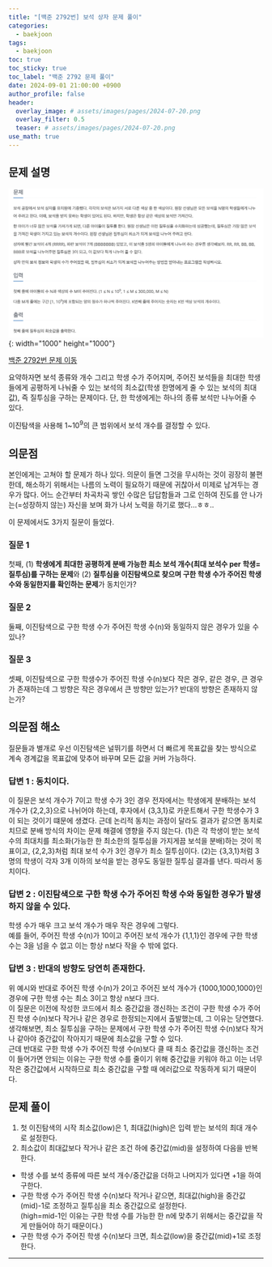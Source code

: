 ```yaml
---
title: "[백준 2792번] 보석 상자 문제 풀이"
categories:
  - baekjoon
tags:
  - baekjoon
toc: true
toc_sticky: true
toc_label: "백준 2792 문제 풀이"
date: 2024-09-01 21:00:00 +0900
author_profile: false
header:
  overlay_image: # assets/images/pages/2024-07-20.png
  overlay_filter: 0.5 
  teaser: # assets/images/pages/2024-07-20.png
use_math: true
---
```

   
## 문제 설명    
![image](/assets/images/pages/bj/bj2792_20240901.png){: width="1000" height="1000"}     
   
<a href="https://www.acmicpc.net/problem/2792" target="_blank">백준 2792번 문제 이동</a>    

요약하자면 보석 종류와 개수 그리고 학생 수가 주어지며, 주어진 보석들을 최대한 학생들에게 공평하게 나눠줄 수 있는 보석의 최소값(학생 한명에게 줄 수 있는 보석의 최대값), 즉 질투심을 구하는 문제이다. 단, 한 학생에게는 하나의 종류 보석만 나누어줄 수 있다.        

이진탐색을 사용해 $1$~$10^9$의 큰 범위에서 보석 개수를 결정할 수 있다.   

## 의문점     
본인에게는 고쳐야 할 문제가 하나 있다. 의문이 들면 그것을 무시하는 것이 굉장히 불편한데, 해소하기 위해서는 나름의 노력이 필요하기 때문에 귀찮아서 미제로 남겨두는 경우가 많다. 어느 순간부터 차곡차곡 쌓인 수많은 답답함들과 그로 인하여 진도를 안 나가는(=성장하지 않는) 자신을 보며 화가 나서 노력을 하기로 했다...ㅎㅎ..     

이 문제에서도 3가지 질문이 들었다.   

### 질문 1
첫째, (1) **학생에게 최대한 공평하게 분배 가능한 최소 보석 개수(최대 보석수 per 학생=질투심)를 구하는 문제**와 (2) **질투심을 이진탐색으로 찾으며 구한 학생 수가 주어진 학생 수와 동일한지를 확인하는 문제**가 동치인가?    

### 질문 2
둘째, 이진탐색으로 구한 학생 수가 주어진 학생 수(n)와 동일하지 않은 경우가 있을 수 있나?   

### 질문 3
셋째, 이진탐색으로 구한 학생수가 주어진 학생 수(n)보다 작은 경우, 같은 경우, 큰 경우가 존재하는데 그 방향은 작은 경우에서 큰 방향만 있는가? 반대의 방향은 존재하지 않는가?    

## 의문점 해소     
질문들과 별개로 우선 이진탐색은 널뛰기를 하면서 더 빠르게 목표값을 찾는 방식으로 계속 경계값을 목표값에 맞추어 바꾸며 모든 값을 커버 가능하다.    

### 답변 1 : 동치이다.     
이 질문은 보석 개수가 7이고 학생 수가 3인 경우 전자에서는 학생에게 분배하는 보석 개수가 {2,2,3}으로 나뉘어야 하는데, 후자에서 {3,3,1}로 카운트해서 구한 학생수가 3이 되는 것이기 떄문에 생겼다. 근데 논리적 동치는 과정이 달라도 결과가 같으면 동치로 치므로 분배 방식의 차이는 문제 해결에 영향을 주지 않는다. (1)은 각 학생이 받는 보석 수의 최대치를 최소화(가능한 한 최소한의 질투심을 가지게끔 보석을 분배)하는 것이 목표이고, {2,2,3}처럼 최대 보석 수가 3인 경우가 최소 질투심이다. (2)는 {3,3,1}처럼 3명의 학생이 각자 3개 이하의 보석을 받는 경우도 동일한 질투심 결과를 낸다. 따라서 동치이다.   

### 답변 2 : 이진탐색으로 구한 학생 수가 주어진 학생 수와 동일한 경우가 발생하지 않을 수 있다.   
  학생 수가 매우 크고 보석 개수가 매우 작은 경우에 그렇다.   
  예를 들어, 주어진 학생 수(n)가 10이고 주어진 보석 개수가 {1,1,1}인 경우에 구한 학생 수는 3을 넘을 수 없고 이는 항상 n보다 작을 수 밖에 없다.    

### 답변 3 : 반대의 방향도 당연히 존재한다.       
  위 예시와 반대로 주어진 학생 수(n)가 2이고 주어진 보석 개수가 {1000,1000,1000}인 경우에 구한 학생 수는 최소 3이고 항상 n보다 크다.   
  이 질문은 이전에 작성한 코드에서 최소 중간값을 갱신하는 조건이 구한 학생 수가 주어진 학생 수(n)보다 작거나 같은 경우로 한정되는지에서 출발했는데, 그 이유는 당연했다. 생각해보면, 최소 질투심을 구하는 문제에서 구한 학생 수가 주어진 학생 수(n)보다 작거나 같아야 중간값이 작아지기 때문에 최소값을 구할 수 있다.    
  근데 반대로 구한 학생 수가 주어진 학생 수(n)보다 클 때 최소 중간값을 갱신하는 조건이 들어가면 안되는 이유는 구한 학생 수를 줄이기 위해 중간값을 키워야 하고 이는 너무 작은 중간값에서 시작하므로 최소 중간값을 구할 때 에러값으로 작동하게 되기 때문이다.    



## 문제 풀이     
1. 첫 이진탐색의 시작 최소값(low)은 1, 최대값(high)은 입력 받는 보석의 최대 개수로 설정한다.   
2. 최소값이 최대값보다 작거나 같은 조건 하에 중간값(mid)을 설정하여 다음을 반복한다.
  - 학생 수를 보석 종류에 따른 보석 개수/중간값을 더하고 나머지가 있다면 +1을 하여 구한다.   
  - 구한 학생 수가 주어진 학생 수(n)보다 작거나 같으면, 최대값(high)을 중간값(mid)-1로 조정하고 질투심을 최소 중간값으로 설정한다.   
  (high=mid-1인 이유는 구한 학생 수를 가능한 한 n에 맞추기 위해서는 중간값을 작게 만들어야 하기 때문이다.)    
  - 구한 학생 수가 주어진 학생 수(n)보다 크면, 최소값(low)을 중간값(mid)+1로 조정한다.    

---   